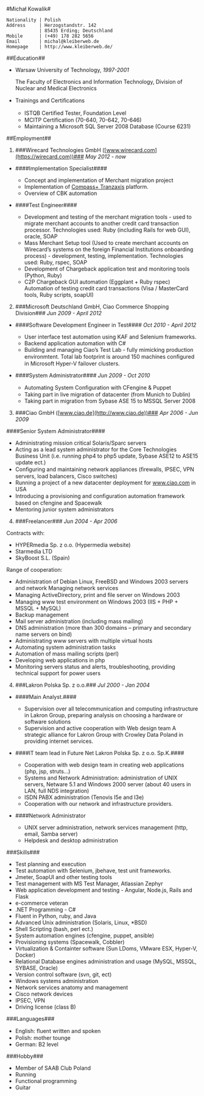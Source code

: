 #Michał Kowalik#

```
Nationality | Polish 
Address     | Herzogstandstr. 142
            | 85435 Erding; Deutschland 
Mobile      | (+49) 178 282 5656 
Email       | michal@kleiberweb.de 
Homepage    | http://www.kleiberweb.de/ 
```
##Education##

* Warsaw University of Technology, *1997-2001*
  
   The Faculty of Electronics and Information Technology, Division of Nuclear and Medical Electronics

* Trainings and Certiﬁcations
  * ISTQB Certiﬁed Tester, Foundation Level
  * MCITP Certification (70-640, 70-642, 70-646) 
  * Maintaining a Microsoft SQL Server 2008 Database (Course 6231)


##Employment##
1. ###Wirecard Technologies GmbH ([www.wirecard.com](https://wirecard.com))###
*May 2012 - now*
  * ####Implementation Specialist####
    * Concept and implementation of Merchant migration project
    * Implementation of [Compass+ Tranzaxis](http://www.tranzaxis.com/) platform.
    * Overview of CBK automation

  * ####Test Engineer####
    * Development and testing of the merchant migration tools - used to migrate merchant accounts to another credit card transaction processor. Technologies used: Ruby (including Rails for web GUI), oracle, SOAP 
    * Mass Merchant Setup tool (Used to create merchant accounts on Wirecard’s systems on the foreign Financial Institutions onboarding process) - development, testing, implementation. Technologies used: Ruby, rspec, SOAP 
    * Development of Chargeback application test and monitoring tools (Python, Ruby)
    * C2P Chargeback GUI automation (Eggplant + Ruby rspec) Automation of testing credit card transactions (Visa / MasterCard tools, Ruby scripts, soapUI)

2. ###Microsoft Deutschland GmbH, Ciao Commerce Shopping Division###
*Jun 2009 - April 2012*

  * ####Software Development Engineer in Test####
    *Oct 2010 - April 2012*
 
      * User interface test automation using KAF and Selenium frameworks. 
      * Backend application automation with C#
      * Building and managing Ciao’s Test Lab - fully mimicking production environmtent. Total lab footprint is around 150 machines conﬁgured in Microsoft Hyper-V failover clusters.
  * ####System Administrator####
    *Jun 2009 - Oct 2010*
 
    * Automating System Conﬁguration with CFengine & Puppet
    * Taking part in live migration of datacenter (from Munich to Dublin) 
    * Taking part in migration from Sybase ASE 15 to MSSQL Server 2008

3. ###Ciao GmbH ([www.ciao.de](http://www.ciao.de))###
*Apr 2006 - Jun 2009*

 ####Senior System Administrator####
   * Administrating mission critical Solaris/Sparc servers 
   * Acting as a lead system administrator for the Core Technologies Business Unit (i.e. running php4 to php5 update, Sybase ASE12 to ASE15 update ect.) 
   * Conﬁguring and maintaining network appliances (ﬁrewalls, IPSEC, VPN servers, load balancers, Cisco switches)
   * Running a project of a new datacenter deployment for www.ciao.com in USA 
   * Introducing a provisioning and conﬁguration automation framework based on cfengine and Spacewalk
   * Mentoring junior system administrators

4. ###Freelancer###
*Jun 2004 - Apr 2006*

  Contracts with: 
  * HYPERmedia Sp. z o.o. (Hypermedia website) 
  * Starmedia LTD
  * SkyBoost S.L. (Spain)
  
  Range of cooperation: 
  * Administration of Debian Linux, FreeBSD and Windows 2003 servers and network Managing network services
  * Managing ActiveDirectory, print and ﬁle server on Windows 2003 
  * Managing www test environment on Windows 2003 (IIS + PHP + MSSQL + MySQL)
  * Backup management 
  * Mail server administration (including mass mailing)
  * DNS administration (more than 300 domains – primary and secondary name servers on bind) 
  * Administrating www servers with multiple virtual hosts
  * Automating system administration tasks
  * Automation of mass mailing scripts (perl) 
  * Developing web applications in php
  * Monitoring servers status and alerts, troubleshooting, providing technical support for power users

4. ###Lakron Polska Sp. z o.o.###
*Jul 2000 - Jan 2004*

  * ####Main Analyst.####
    * Supervision over all telecommunication and computing infrastructure in Lakron Group, preparing analysis on choosing a hardware or software solutions
    * Supervision and active cooperation with Web design team A strategic alliance for Lakron Group with Crowley Data Poland in providing internet services.

  * ####IT team lead in Future Net Lakron Polska Sp. z o.o. Sp.K.####
    * Cooperation with web design team in creating web applications (php, jsp, struts...) 
    * Systems and Network Administration: administration of UNIX servers, Netware 5.1 and Windows 2000 server (about 40 users in LAN, full NDS integration) 
    * ISDN PABX administration (Tenovis I5e and I3e)
    * Cooperation with our network and infrastructure providers.
  
  * ####Network Administrator
    * UNIX server administration, network services management (http, email, Samba server) 
    * Helpdesk and desktop administration


###Skills###
* Test planning and execution 
* Test automation with Selenium, jbehave, test unit frameworks.
* Jmeter, SoapUI and other testing tools
* Test management with MS Test Manager, Atlassian Zephyr
* Web application development and testing - Angular, Node.js, Rails and Flask
* e-commerce veteran 
* .NET Programming - C#
* Fluent in Python, ruby, and Java 
* Advanced Unix administration (Solaris, Linux, *BSD)
* Shell Scripting (bash, perl ect.)
* System automation engines (cfengine, puppet, ansible) 
* Provisioning systems (Spacewalk, Cobbler) 
* Virtualization & Containter software (Sun LDoms, VMware ESX, Hyper-V, Docker) 
* Relational Database engines administration and usage (MySQL, MSSQL, SYBASE, Oracle)
* Version control software (svn, git, ect) 
* Windows systems administration
* Network services anatomy and management
* Cisco network devices
* IPSEC, VPN 
* Driving license (class B)


###Languages###
* English: ﬂuent written and spoken
* Polish: mother tounge 
* German: B2 level


###Hobby###
* Member of SAAB Club Poland 
* Running
* Functional programming 
* Guitar
